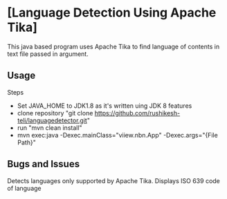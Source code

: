 # [Language Detection Using Apache Tika]

This java based program uses Apache Tika to find language of contents in text file passed in argument.

## Usage

Steps
* Set JAVA_HOME to JDK1.8 as it's written uing JDK 8 features
* clone repository "git clone https://github.com/rushikesh-teli/languagedetector.git"
* run "mvn clean install"
* mvn exec:java -Dexec.mainClass="viiew.nbn.App" -Dexec.args="{File Path}"

## Bugs and Issues

Detects languages only supported by Apache Tika.
Displays ISO 639 code of language
